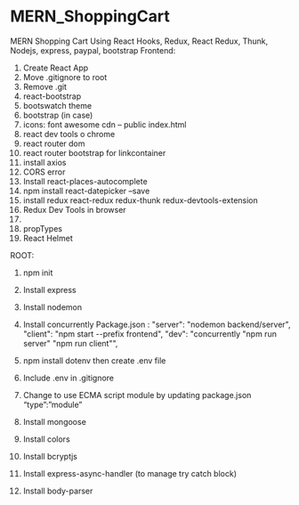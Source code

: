 # MERN_ShoppingCart
MERN Shopping Cart Using React Hooks, Redux, React Redux, Thunk, Nodejs, express, paypal, bootstrap
Frontend:
1.	Create React App
2.	Move .gitignore to root 
3.	Remove .git 
4.	react-bootstrap
5.	bootswatch theme
6.	bootstrap (in case)
7.	icons: font awesome cdn – public index.html
8.	react dev tools o chrome
9.	react router dom
10.	react router bootstrap for linkcontainer
11.	install axios
12.	CORS error
13.	Install react-places-autocomplete
14.	npm install react-datepicker –save
15.	install redux react-redux redux-thunk  redux-devtools-extension
16.	Redux Dev Tools in browser
17.	
18.	propTypes
19.	React Helmet

ROOT:
1.	npm init
2.	Install express
3.	Install nodemon 
4.	Install concurrently
Package.json : "server": "nodemon backend/server",
    "client": "npm start --prefix frontend",
    "dev": "concurrently \"npm run server\" \"npm run client\"",

5.	 npm install dotenv then create .env file
6.	Include .env in .gitignore
7.	Change to use ECMA script module by updating package.json “type”:”module”
8.	Install mongoose
9.	Install colors
10.	Install bcryptjs
11.	Install express-async-handler (to manage try catch block)
12.	Install body-parser
